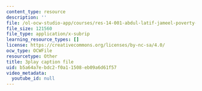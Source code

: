 ```yaml
---
content_type: resource
description: ''
file: /ol-ocw-studio-app/courses/res-14-001-abdul-latif-jameel-poverty-action-lab-executive-training-evaluating-social-programs-2009-spring-2009/b5a64a7ebdc2f0a11508eb09a6d61f57_EYANqW4zwwo.srt
file_size: 121560
file_type: application/x-subrip
learning_resource_types: []
license: https://creativecommons.org/licenses/by-nc-sa/4.0/
ocw_type: OCWFile
resourcetype: Other
title: 3play caption file
uid: b5a64a7e-bdc2-f0a1-1508-eb09a6d61f57
video_metadata:
  youtube_id: null
---
```

